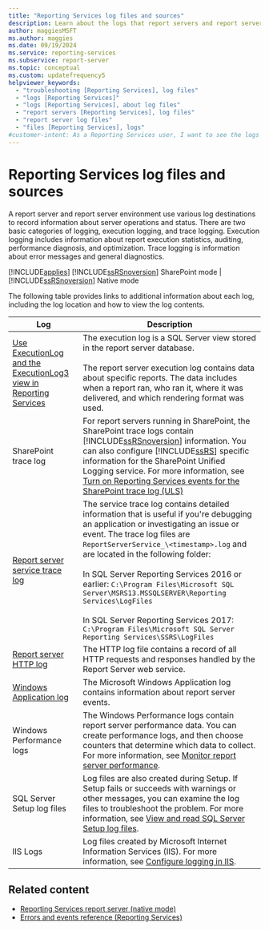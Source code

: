 ```yaml
---
title: "Reporting Services log files and sources"
description: Learn about the logs that report servers and report server environments use in Reporting Services to record execution and trace information.
author: maggiesMSFT
ms.author: maggies
ms.date: 09/19/2024
ms.service: reporting-services
ms.subservice: report-server
ms.topic: conceptual
ms.custom: updatefrequency5
helpviewer_keywords:
  - "troubleshooting [Reporting Services], log files"
  - "logs [Reporting Services]"
  - "logs [Reporting Services], about log files"
  - "report servers [Reporting Services], log files"
  - "report server log files"
  - "files [Reporting Services], logs"
#customer-intent: As a Reporting Services user, I want to see the logs that report servers and report server environments use in Reporting Services so that I can record execution and trace information.
---
```

# Reporting Services log files and sources

A report server and report server environment use various log destinations to record information about server operations and status. There are two basic categories of logging, execution logging, and trace logging. Execution logging includes information about report execution statistics, auditing, performance diagnosis, and optimization. Trace logging is information about error messages and general diagnostics.

[!INCLUDE[applies](../../includes/applies-md.md)] [!INCLUDE[ssRSnoversion](../../includes/ssrsnoversion-md.md)] SharePoint mode | [!INCLUDE[ssRSnoversion](../../includes/ssrsnoversion-md.md)] Native mode

The following table provides links to additional information about each log, including the log location and how to view the log contents.

|Log|Description|
|---------|-----------------|
|[Use ExecutionLog and the ExecutionLog3 view in Reporting Services](../../reporting-services/report-server/report-server-executionlog-and-the-executionlog3-view.md)|The execution log is a SQL Server view stored in the report server database.<br /><br /> The report server execution log contains data about specific reports. The data includes when a report ran, who ran it, where it was delivered, and which rendering format was used.|
|SharePoint trace log|For report servers running in SharePoint, the SharePoint trace logs contain [!INCLUDE[ssRSnoversion](../../includes/ssrsnoversion-md.md)] information. You can also configure [!INCLUDE[ssRS](../../includes/ssrs.md)] specific information for the SharePoint Unified Logging service. For more information, see [Turn on Reporting Services events for the SharePoint trace log (ULS)](../../reporting-services/report-server/turn-on-reporting-services-events-for-the-sharepoint-trace-log-uls.md)|
|[Report server service trace log](../../reporting-services/report-server/report-server-service-trace-log.md)|The service trace log contains detailed information that is useful if you're debugging an application or investigating an issue or event. The trace log files are `ReportServerService_\<timestamp>.log` and are located in the following folder:<br /><br /> In SQL Server Reporting Services 2016 or earlier: `C:\Program Files\Microsoft SQL Server\MSRS13.MSSQLSERVER\Reporting Services\LogFiles`<br /><br /> In SQL Server Reporting Services 2017: `C:\Program Files\Microsoft SQL Server Reporting Services\SSRS\LogFiles`|
|[Report server HTTP log](../../reporting-services/report-server/report-server-http-log.md)|The HTTP log file contains a record of all HTTP requests and responses handled by the Report Server web service.|
|[Windows Application log](../../reporting-services/report-server/windows-application-log.md)|The Microsoft Windows Application log contains information about report server events.|
|Windows Performance logs|The Windows Performance logs contain report server performance data. You can create performance logs, and then choose counters that determine which data to collect. For more information, see [Monitor report server performance](../../reporting-services/report-server/monitoring-report-server-performance.md).|
|SQL Server Setup log files|Log files are also created during Setup. If Setup fails or succeeds with warnings or other messages, you can examine the log files to troubleshoot the problem. For more information, see [View and read SQL Server Setup log files](../../database-engine/install-windows/view-and-read-sql-server-setup-log-files.md).|
|IIS Logs|Log files created by Microsoft Internet Information Services (IIS). For more information, see [Configure logging in IIS](/iis/manage/provisioning-and-managing-iis/configure-logging-in-iis).|

## Related content

- [Reporting Services report server (native mode)](../../reporting-services/report-server/reporting-services-report-server-native-mode.md)
- [Errors and events reference (Reporting Services)](../../reporting-services/troubleshooting/errors-and-events-reference-reporting-services.md)
